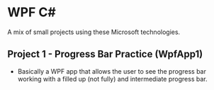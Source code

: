 # WPF C# 
A mix of small projects using these Microsoft technologies.

## Project 1 - Progress Bar Practice (WpfApp1)
* Basically a WPF app that allows the user to see the progress bar working with a filled up (not fully) and intermediate progress bar.

